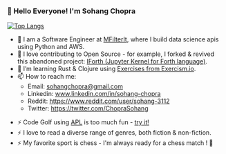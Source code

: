 ### 👋 Hello Everyone! I'm Sohang Chopra
<!--
Commenting this out because it's showing bad score right now :(

[![Sohang's GitHub stats](https://github-readme-stats.vercel.app/api?username=sohang3112&show_icons=true&theme=gruvbox_light)](https://github.com/anuraghazra/github-readme-stats)
-->

<!-- TODO: Show more languages here -->
[![Top Langs](https://github-readme-stats.vercel.app/api/top-langs/?username=sohang3112&hide=SCSS&layout=compact&theme=gruvbox_light)](https://github.com/anuraghazra/github-readme-stats)

- 💼 I am a Software Engineer at [MFilterIt](https://www.mfilterit.com/), where I build data science apis using Python and AWS.
- 👯 I love contributing to Open Source - for example, I forked & revived this abandoned project: [IForth (Jupyter Kernel for Forth language)](https://github.com/sohang3112/iforth).
- 🌱 I’m learning Rust & Clojure using [Exercises from Exercism.io](https://exercism.org/tracks/rust).
- 📫 How to reach me: 
  - Email: sohangchopra@gmail.com
  - Linkedin: www.linkedin.com/in/sohang-chopra
  - Reddit: https://www.reddit.com/user/sohang-3112
  - Twitter: https://twitter.com/ChopraSohang
<!-- Commented out because after the site's migration, I'm no longer able to login. Might put this back if I manage to login again.

  - Rosetta Code: https://rosettacode.org/wiki/User_talk:Sohang 
      - This is a website where you can find out how to do the same task in different programming languages. 
      - I have uploaded some solutions in Racket and Clojure.
-->
- ⚡ Code Golf using [APL](https://tryapl.org) is too much fun - [try it!](https://codegolf.stackexchange.com)
- ⚡ I love to read a diverse range of genres, both fiction & non-fiction.
- ⚡ My favorite sport is chess - I'm always ready for a chess match ! 🙂

<!--
**sohang3112/sohang3112** is a ✨ _special_ ✨ repository because its `README.md` (this file) appears on your GitHub profile.

Here are some ideas to get you started:

- 🔭 I’m currently working on ...
- 🌱 I’m currently learning ...
- 👯 I’m looking to collaborate on ...
- 🤔 I’m looking for help with ...
- 💬 Ask me about ...
- 📫 How to reach me: ...
- 😄 Pronouns: ...
- ⚡ Fun fact: ...
-->
